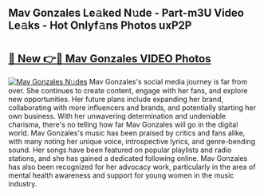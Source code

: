 ## Mav Gonzales Le𝚊ked N𝚞de - Part-m3U Video Le𝚊ks - Hot Onlyf𝚊ns Photos uxP2P

# <h2><a href="http://ab23987.deff.icu/?id=Mav+Gonzales">🔗 New 👉🔴 Mav Gonzales VIDEO Photos</a></h2>

[![Mav Gonzales N𝚞des](https://i.imgur.com/rIISA9y.gif)](http://ab23987.deff.icu/?id=Mav+Gonzales)
Mav Gonzales's social media journey is far from over. She continues to create content, engage with her fans, and explore new opportunities. Her future plans include expanding her brand, collaborating with more influencers and brands, and potentially starting her own business. With her unwavering determination and undeniable charisma, there's no telling how far Mav Gonzales will go in the digital world. Mav Gonzales's music has been praised by critics and fans alike, with many noting her unique voice, introspective lyrics, and genre-bending sound. Her songs have been featured on popular playlists and radio stations, and she has gained a dedicated following online. Mav Gonzales has also been recognized for her advocacy work, particularly in the area of mental health awareness and support for young women in the music industry.
